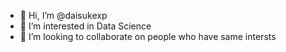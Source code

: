 - 👋 Hi, I’m @daisukexp
- 👀 I’m interested in Data Science
- 💞️ I’m looking to collaborate on people who have same intersts

<!---
daisukexp/daisukexp is a ✨ special ✨ repository because its `README.md` (this file) appears on your GitHub profile.
You can click the Preview link to take a look at your changes.
--->
